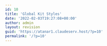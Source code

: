 ```yaml
---
id: 10
title: 'Global Kit Styles'
date: '2022-02-03T19:27:08+00:00'
author: admin
layout: revision
guid: 'https://atanar1.claudeserv.host/?p=10'
permalink: '/?p=10'
---
```


